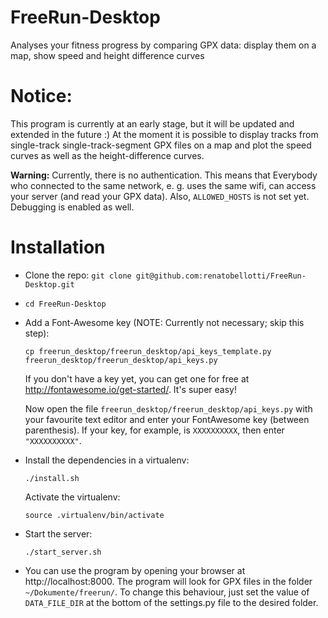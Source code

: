 # FreeRun-Desktop
Analyses your fitness progress by comparing GPX data: display them on a map, show speed and height difference curves

# Notice:
This program is currently at an early stage, but it will be updated and extended in the future :)
At the moment it is possible to display tracks from single-track single-track-segment GPX files on a map and plot the speed curves as well as the height-difference curves.

**Warning:** Currently, there is no authentication. This means that Everybody who connected to the same network, e. g. uses the same wifi, can access your server (and read your GPX data). Also, ```ALLOWED_HOSTS``` is not set yet. Debugging is enabled as well.

# Installation
- Clone the repo: ```git clone git@github.com:renatobellotti/FreeRun-Desktop.git```
- ```cd FreeRun-Desktop```
- Add a Font-Awesome key (NOTE: Currently not necessary; skip this step):

  ```cp freerun_desktop/freerun_desktop/api_keys_template.py freerun_desktop/freerun_desktop/api_keys.py```
  
  If you don't have a key yet, you can get one for free at http://fontawesome.io/get-started/. It's super easy!
  
  Now open the file ```freerun_desktop/freerun_desktop/api_keys.py``` with your favourite text editor and enter your FontAwesome key (between parenthesis). If your key, for example, is ```XXXXXXXXXX```, then enter ```"XXXXXXXXXX"```.
- Install the dependencies in a virtualenv:
  
  ```./install.sh```
  
  Activate the virtualenv:
  
  ```source .virtualenv/bin/activate```
- Start the server:
  
  ```./start_server.sh```

- You can use the program by opening your browser at http://localhost:8000. The program will look for GPX files in the folder ```~/Dokumente/freerun/```. To change this behaviour, just set the value of ```DATA_FILE_DIR``` at the bottom of the settings.py file to the desired folder.
